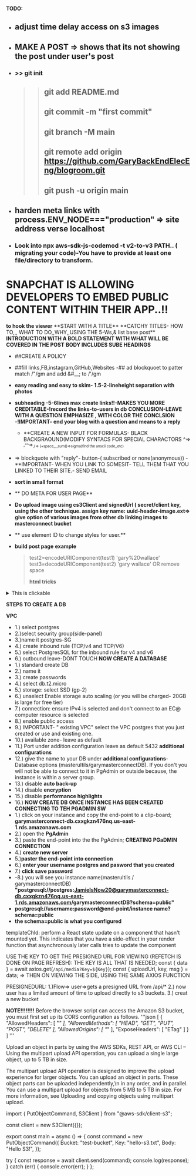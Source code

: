 **TODO:**

- ## adjust time delay access on s3 images
- ## MAKE A POST => shows that its not showing the post under user's post

- ### >> git init

  > > ## git add README.md
  > >
  > > ## git commit -m "first commit"
  > >
  > > ## git branch -M main
  > >
  > > ## git remote add origin https://github.com/GaryBackEndElecEng/blogroom.git
  > >
  > > ## git push -u origin main

- ## harden meta links with process.ENV_NODE==="production" => site address verse localhost
- ### Look into npx aws-sdk-js-codemod -t v2-to-v3 PATH.. ( migrating your code)-You have to provide at least one file/directory to transform.

# SNAPCHAT IS ALLOWING DEVELOPERS TO EMBED PUBLIC CONTENT WITHIN THEIR APP..!!

**to hook the viewer**
**START WITH A TITLE\*\*
**CATCHY TITLES- HOW TO,,, WHAT TO DO,,WHY,,USING THE 5-Ws,& list base post\*\*
**INTRODUCTION WITH A BOLD STATEMENT WITH WHAT WILL BE COVERED IN THE POST**
**BODY INCLUDES SUBE HEADINGS**

- ##CREATE A POLICY
- ##fill links,FB,instagram,GitHub,Websites
  -## ad blockquoet to patter match /"/gm and add &#\_\_; to /'/gm

- **easy reading and easy to skim- 1.5-2-lineheight separation with photos**
- **subheading -5-6lines max**
  **create links!!-MAKES YOU MORE CREDITABLE-!record the links-to-users in db**
  **CONCLUSION-LEAVE WITH A QUESTION**
  **EMPHASIZE , WITH COLOR THE CONCLSION** -**!IMPORTANT- end your blog with a question and means to a reply**

  - \*\*CREATE A NEW INPUT FOR FORMULAS- BLACK BACKGRAOUND(MODIFY SYNTACS FOR SPECIAL CHARACTORS ^=> <sup>,^^=><sub>,(=> (+space,,,,sum()=>sigma(find the anscii code,,etc)

- => blockquote with "reply"- button-( subscribed or none(anonymous))
  -\*\*IMPORTANT- WHEN YOU LINK TO SOMESIT- TELL THEM THAT YOU LINKED TO THEIR SITE.- SEND EMAIL

- **sort <Login/> in small format**
- ** DO META FOR USER PAGE**
- **Do upload image using cs3Client and signedUrl ( secret/client key, using the other technique. assign key name: uuid-header-image.ext=> give option of various images from other db linking images to masterconnect bucket**
- ** use element ID to change styles for user.**
- **build post page**
  **example**
  > test2=encodeURIComponent(test1)
  > 'gary%20wallace'
  > test3=decodeURIComponent(test2)
  > 'gary wallace'
  > OR remove space
  >
  > **html tricks**

<details className="testThis">
  <summary> This is clickable</summary>
  <p>Lorem ipsum dolor sit amet consectetur, adipisicing elit. Non velit quidem distinctio provident ipsa voluptate illo! Sint dicta officiis itaque ut voluptates est explicabo, veritatis sequi dolores aspernatur unde magni tempora distinctio aliquam deleniti autem possimus quaerat voluptate! Et tenetur doloribus iusto similique minima voluptatibus consequuntur illum rerum fuga nesciunt!</p>
  <input type="range" min="0" max="10" list="options" />
    <datalist id="options" className="text-white">
        <option value="0">not good</option>
        <option value="5">happy</option>
        <option value="10">stupendous</option>
    </datalist>
</details>

**STEPS TO CREATE A DB**

**VPC**

- 1.) select postgres
- 2.)select security group(side-panel)
- 3.)name it postgres-SG
- 4.) create inbound rule (TCP/v4 and TCP/V6)
- 5.) select PostgresSQL for the inbound rule for v4 and v6
- 6.) outbound leave-DONT TOUCH
  **NOW CREATE A DATABASE**
- 1.) standard create DB
- 2.) name it
- 3.) create passwords
- 4.) select db.t2.micro
- 5.) storage: select SSD (gp-2)
- 6.) unselect Enable storage auto scaling (or you will be charged- 20GB is large for free tier)
- 7.) connection: ensure IPv4 is selected and don't connect to an EC@ computer resource is selected
- 8.) enable public access
- 9.) IMPORTANT- " existing VPC" select the VPC postgres that you just created or use and existing one.
- 10.) available zone- leave as default
- 11.) Port under addition configuration leave as default 5432
  **additional configurations**
- 12.) give the name to your DB under **additional configurations**- Database options (masterultils/garymasterconnectDB). If you don't you will not be able to connect to it in PgAdmin or outside because, the instance is within a server group.
- 13.) disable **auto back-up**
- 14.) disable **encryption**
- 15.) disable **performance highlights**
- 16.) **NOW CREATE DB**
  **ONCE INSTANCE HAS BEEN CREATED**
  **CONNECTING TO TEH PGADMIN SW**
- 1.) click on your instance and copy the end-point to a clip-board;
  **garymasterconnect-db.cxxgkzn476nq.us-east-1.rds.amazonaws.com**
- 2.) open the **PgAdmin**
- 3.) paste the end-point into the the PgAdmin;
  **CREATING PGaDMIN CONNECTION**
- 4.) **create new server**
- 5.)**paster the end-point into connection**
- 6.) **enter your username **postgres** and pasword that you created**
- 7.) **click save password**
- -8.) you will see you instance name(masterultils / garymasterconnectDB)
  **"postgresql://postgres:JamieIsNow20@garymasterconnect-db.cxxgkzn476nq.us-east-1.rds.amazonaws.com/garymasterconnectDB?schema=public"**
- **postgresql://username:password@end-point/instance name?schema=public**
- **the schema=public is what you configured**

templateChld: perform a React state update on a component that hasn't mounted yet. This indicates that you have a side-effect in your render function that asynchronously later calls tries to update the component

USE THE KEY TO GET THE PRESIGNED URL FOR VIEWING (REFETCH IS DONE ON PAGE REFRESH): THE KEY IS ALL THAT IS NEEDED;
const { data } = await axios.get(`/api/media?Key=${Key}`);
const { uploadUrl, key, msg } = data;
=> THEN ON VIEWING THE SIDE, USING THE SAME AXIOS FUNCTION

PRESIGNEDURL:
1.)Flow=>
user=>gets a presigned URL from /api/\*
2.) now user has a limited amount of time to upload directly to s3 buckets.
3.) creat a new bucket

**NOTE!!!!!!!!**
Before the browser script can access the Amazon S3 bucket, you must first set up its CORS configuration as follows.
'''json
[
{
"AllowedHeaders": [
"*"
],
"AllowedMethods": [
"HEAD",
"GET",
"PUT",
"POST",
"DELETE"
],
"AllowedOrigins": [
"*"
],
"ExposeHeaders": [
"ETag"
]
}
]
'''

Upload an object in parts by using the AWS SDKs, REST API, or AWS CLI – Using the multipart upload API operation, you can upload a single large object, up to 5 TB in size.

The multipart upload API operation is designed to improve the upload experience for larger objects. You can upload an object in parts. These object parts can be uploaded independently,\n in any order, and in parallel. You can use a multipart upload for objects from 5 MB to 5 TB in size. For more information, see Uploading and copying objects using multipart upload.

import { PutObjectCommand, S3Client } from "@aws-sdk/client-s3";

const client = new S3Client({});

export const main = async () => {
const command = new PutObjectCommand({
Bucket: "test-bucket",
Key: "hello-s3.txt",
Body: "Hello S3!",
});

try {
const response = await client.send(command);
console.log(response);
} catch (err) {
console.error(err);
}
};
